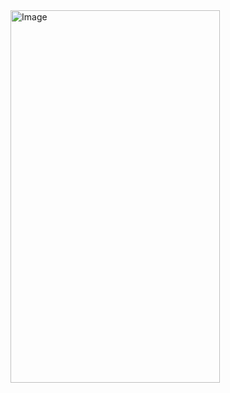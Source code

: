 <img width="335" height="596" alt="Image" src="https://github.com/user-attachments/assets/dbe6dd63-3c9d-4f47-889f-962fb246d07c" />
